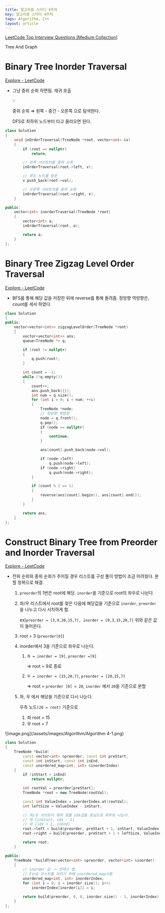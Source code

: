 ```yaml
---
title: 알고리즘 스터디 4주차
key: 알고리즘 스터디 4주차
tags: Algorithm, C++
layout: article
---
```


[LeetCode Top Interview Questions [Medium Collection]](https://leetcode.com/explore/interview/card/top-interview-questions-medium/)

Tree And Graph

# Binary Tree Inorder Traversal

[Explore - LeetCode](https://leetcode.com/explore/interview/card/top-interview-questions-medium/108/trees-and-graphs/786/)

- 그냥 중위 순회 하면됨. 재귀 호출
    <aside>
    💡
    
    중위 순회 ⇒ 왼쪽 - 중간 - 오른쪽 으로 탐색한다.
    
    DFS로 최하위 노드부터 타고 올라오면 된다.
    
    </aside>

```cpp
class Solution
{
    void inOrderTraversal(TreeNode *root, vector<int> &v)
    {
        if (root == nullptr)
            return;

        // 왼쪽 서브트리를 중위 순회
        inOrderTraversal(root->left, v);

        // 루트 노드를 방문
        v.push_back(root->val);

        // 오른쪽 서브트리를 중위 순회
        inOrderTraversal(root->right, v);
    }

public:
    vector<int> inorderTraversal(TreeNode *root)
    {
        vector<int> a;
        inOrderTraversal(root, a);

        return a;
    }
};
```

# **Binary Tree Zigzag Level Order Traversal**

[Explore - LeetCode](https://leetcode.com/explore/interview/card/top-interview-questions-medium/108/trees-and-graphs/787/)

- BFS를 통해 해당 값을 저장한 뒤에 reverse를 통해 돌려줌.
  정방향 역방향은, count를 세서 하였다.

```cpp
class Solution
{
public:
    vector<vector<int>> zigzagLevelOrder(TreeNode *root)
    {
        vector<vector<int>> ans;
        queue<TreeNode *> q;

        if (root != nullptr)
        {
            q.push(root);
        }

        int count = -1;
        while (!q.empty())
        {
            count++;
            ans.push_back({});
            int num = q.size();
            for (int i = 0; i < num; ++i)
            {
                TreeNode *node;
                // 정방향 역방향
                node = q.front();
                q.pop();
                if (node == nullptr)
                {
                    continue;
                }

                ans[count].push_back(node->val);

                if (node->left)
                    q.push(node->left);
                if (node->right)
                    q.push(node->right);
            }

            if (count % 2 == 1)
            {
                reverse(ans[count].begin(), ans[count].end());
            }
        }

        return ans;
    }
};
```

# **Construct Binary Tree from Preorder and Inorder Traversal**

[Explore - LeetCode](https://leetcode.com/explore/interview/card/top-interview-questions-medium/108/trees-and-graphs/788/)

- 전위 순회와 중위 순회가 주어질 경우 리스트를 구성
  풀이 방법이 조금 어려웠다.
  분할 정복으로 해결.

  1. `preorder`의 1번은 root에 해당. `inorder`을 기준으로 root의 좌우로 나뉜다.
  2. 좌/우 리스트에서 root를 찾은 다음에 해당값을 기준으로 `inorder`, `preorder`을 나누고 다시 서치하게 함.

     ex)`preorder = [3,9,20,15,7], inorder = [9,3,15,20,7]`
     위와 같은 값이 들어온다.

  3. root = 3 (`preorder[0]`)
  4. inorder에서 3을 기준으로 좌우로 나눈다.

     1. `좌 = inorder = [9]`, `preorder =[9]`

        ⇒ root = 9로 종료

     2. `우 = inorder = [15,20,7]`, `preorder = [20,15,7]`

        ⇒ root = `preorder [0] = 20`, `inorder` 에서 `20`을 기준으로 분할

  5. 좌, 우 에서 해당을 기준으로 다시 나눈다.

     우측 노드`(20 = root)` 기준으로

     1. 좌 root = 15
     2. 우 root = 7

![image.png](/assets/images/Algorithm/Algorithm 4-1.png)

```cpp
class Solution
{
    TreeNode *build(
        const vector<int> &preorder, const int preStart,
        const int inStart, const int inEnd,
        const unordered_map<int, int> &inorderIndex)
    {
        if (inStart > inEnd)
            return nullptr;

        int rootVal = preorder[preStart];
        TreeNode *root = new TreeNode(rootVal);

        const int ValueIndex = inorderIndex.at(rootVal);
        int leftSize = ValueIndex - inStart;

        // 좌/우 서브트리 재귀 호출 idx값을 중심으로 좌우로 나눈다.
        // 좌 [inStart, idx - 1]
        // 우 [idx + 1, inEnd]
        root->left = build(preorder, preStart + 1, inStart, ValueIndex - 1, inorderIndex);
        root->right = build(preorder, preStart + 1 + leftSize, ValueIndex + 1, inEnd, inorderIndex);

        return root;
    }

public:
    TreeNode *buildTree(vector<int> &preorder, vector<int> &inorder)
    {
        // inorder 값 -> 인덱스 맵
        // Find 코스트를 아끼기 위해 unordered_map사용
        unordered_map<int, int> inorderIndex;
        for (int i = 0; i < inorder.size(); i++)
            inorderIndex[inorder[i]] = i;

        return build(preorder, 0, 0, inorder.size() - 1, inorderIndex);
    }
};
```
